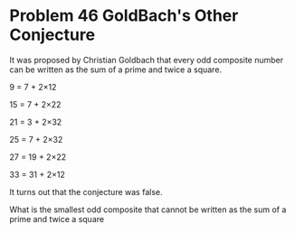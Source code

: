 # Problem 46 GoldBach's Other Conjecture

It was proposed by Christian Goldbach that every odd composite number can be written as the sum of a prime and twice a square.

9 = 7 + 2×12

15 = 7 + 2×22

21 = 3 + 2×32

25 = 7 + 2×32

27 = 19 + 2×22

33 = 31 + 2×12

It turns out that the conjecture was false.

What is the smallest odd composite that cannot be written as the sum of a prime and twice a square

